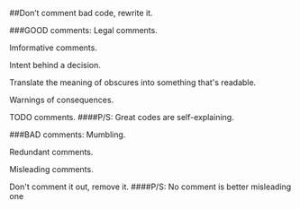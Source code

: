 ##Don’t comment bad code, rewrite it.

###GOOD comments:
Legal comments.

Imformative comments.

Intent behind a decision.

Translate the meaning of obscures into something that's readable.

Warnings of consequences.

TODO comments.
####P/S: Great codes are self-explaining.

###BAD comments:
Mumbling.

Redundant comments.

Misleading comments.

Don't comment it out, remove it.
####P/S: No comment is better misleading one
